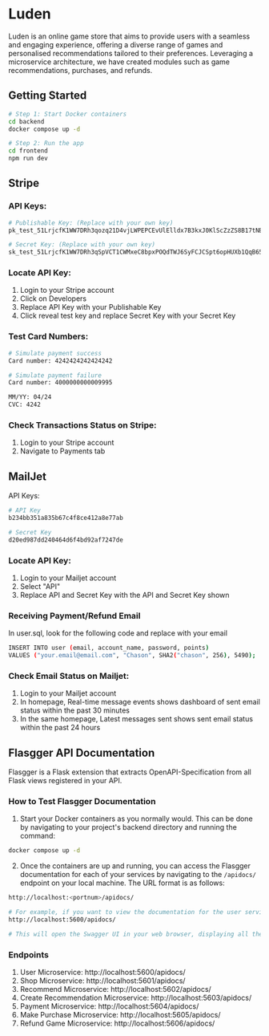 # Luden
Luden is an online game store that aims to provide users with a seamless and engaging experience, offering a diverse range of games and personalised recommendations tailored to their preferences. Leveraging a microservice architecture, we have created modules such as game recommendations, purchases, and refunds. 

## Getting Started
```bash
# Step 1: Start Docker containers
cd backend
docker compose up -d

# Step 2: Run the app
cd frontend
npm run dev
```

## Stripe
### API Keys: 
```bash
# Publishable Key: (Replace with your own key)
pk_test_51LrjcfK1WW7DRh3qozq21D4vjLWPEPCEvUlElldx7B3kxJ0KlScZzZS8B17tNBs2cNJLCm83hNMx3HDgVXagGGOM00IYhIPgw7

# Secret Key: (Replace with your own key)
sk_test_51LrjcfK1WW7DRh3qSpVCT1CWMxeC8bpxPOQdTWJ6SyFCJCSpt6opHUXb1QqB65u8zvxdrmkzYqNcZy2TBHoSzjX000cRwCOEA6
```

### Locate API Key:
1. Login to your Stripe account
2. Click on Developers
3. Replace API Key with your Publishable Key
4. Click reveal test key and replace Secret Key with your Secret Key

### Test Card Numbers:
```bash
# Simulate payment success
Card number: 4242424242424242

# Simulate payment failure
Card number: 4000000000009995

MM/YY: 04/24
CVC: 4242
```

### Check Transactions Status on Stripe:
1. Login to your Stripe account
2. Navigate to Payments tab

## MailJet
API Keys:
```bash
# API Key
b234bb351a835b67c4f8ce412a8e77ab

# Secret Key
d20ed987dd240464d6f4bd92af7247de
```

### Locate API Key:
1. Login to your Mailjet account
2. Select "API"
3. Replace API and Secret Key with the API and Secret Key shown

### Receiving Payment/Refund Email
In user.sql, look for the following code and replace with your email
```bash
INSERT INTO user (email, account_name, password, points)
VALUES ("your.email@email.com", "Chason", SHA2("chason", 256), 5490);
```

### Check Email Status on Mailjet:
1. Login to your Mailjet account
2. In homepage, Real-time message events shows dashboard of sent email status within the past 30 minutes
3. In the same homepage, Latest messages sent shows sent email status within the past 24 hours


## Flasgger API Documentation
Flasgger is a Flask extension that extracts OpenAPI-Specification from all Flask views registered in your API.

### How to Test Flasgger Documentation
1. Start your Docker containers as you normally would. This can be done by navigating to your project's backend directory and running the command:
```bash
docker compose up -d
```

2. Once the containers are up and running, you can access the Flasgger documentation for each of your services by navigating to the `/apidocs/` endpoint on your local machine. The URL format is as follows:
```bash
http://localhost:<portnum>/apidocs/
```
```bash
# For example, if you want to view the documentation for the user service, which is running on port 5600, you would navigate to:
http://localhost:5600/apidocs/

# This will open the Swagger UI in your web browser, displaying all the available API endpoints, their parameters, and the expected responses. You can use this interface to test your API endpoints directly from your browser.
```

### Endpoints
1. User Microservice: http://localhost:5600/apidocs/
2. Shop Microservice: http://localhost:5601/apidocs/
3. Recommend Microservice: http://localhost:5602/apidocs/
4. Create Recommendation Microservice: http://localhost:5603/apidocs/
5. Payment Microservice: http://localhost:5604/apidocs/
6. Make Purchase Microservice: http://localhost:5605/apidocs/
7. Refund Game Microservice: http://localhost:5606/apidocs/
